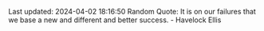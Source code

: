 Last updated: 2024-04-02 18:16:50
Random Quote: It is on our failures that we base a new and different and better success. - Havelock Ellis